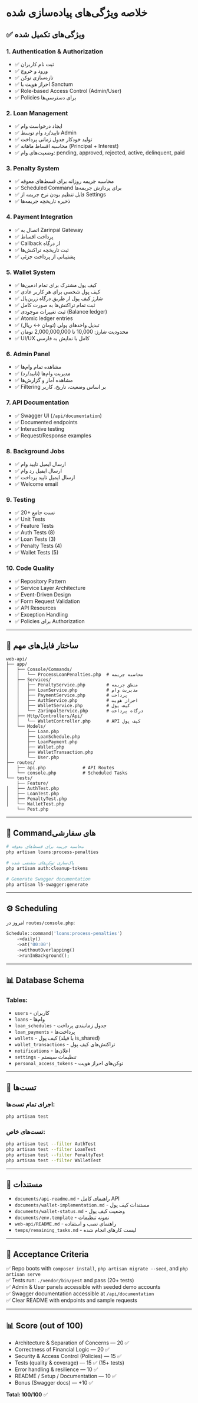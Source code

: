# خلاصه ویژگی‌های پیاده‌سازی شده

## ✅ ویژگی‌های تکمیل شده

### 1. Authentication & Authorization
- ✅ ثبت نام کاربران
- ✅ ورود و خروج
- ✅ تازه‌سازی توکن
- ✅ احراز هویت با Sanctum
- ✅ Role-based Access Control (Admin/User)
- ✅ Policies برای دسترسی‌ها

### 2. Loan Management
- ✅ ایجاد درخواست وام
- ✅ تایید/رد وام توسط Admin
- ✅ تولید خودکار جدول زمانی پرداخت
- ✅ محاسبه اقساط ماهانه (Principal + Interest)
- ✅ وضعیت‌های وام: pending, approved, rejected, active, delinquent, paid

### 3. Penalty System
- ✅ محاسبه جریمه روزانه برای قسط‌های معوقه
- ✅ Scheduled Command برای پردازش جریمه‌ها
- ✅ قابل تنظیم بودن نرخ جریمه از Settings
- ✅ ذخیره تاریخچه جریمه‌ها

### 4. Payment Integration
- ✅ اتصال به Zarinpal Gateway
- ✅ پرداخت اقساط
- ✅ Callback از درگاه
- ✅ ثبت تاریخچه تراکنش‌ها
- ✅ پشتیبانی از پرداخت جزئی

### 5. Wallet System
- ✅ کیف پول مشترک برای تمام ادمین‌ها
- ✅ کیف پول شخصی برای هر کاربر عادی
- ✅ شارژ کیف پول از طریق درگاه زرین‌پال
- ✅ ثبت تمام تراکنش‌ها به صورت کامل
- ✅ ثبت تغییرات موجودی (Balance ledger)
- ✅ Atomic ledger entries
- ✅ تبدیل واحدهای پولی (تومان ↔ ریال)
- ✅ محدودیت شارژ: 10,000 تا 2,000,000,000 تومان
- ✅ UI/UX کامل با نمایش به فارسی

### 6. Admin Panel
- ✅ مشاهده تمام وام‌ها
- ✅ مدیریت وام‌ها (تایید/رد)
- ✅ مشاهده آمار و گزارش‌ها
- ✅ Filtering بر اساس وضعیت، تاریخ، کاربر

### 7. API Documentation
- ✅ Swagger UI (`/api/documentation`)
- ✅ Documented endpoints
- ✅ Interactive testing
- ✅ Request/Response examples

### 8. Background Jobs
- ✅ ارسال ایمیل تایید وام
- ✅ ارسال ایمیل رد وام
- ✅ ارسال ایمیل تایید پرداخت
- ✅ Welcome email

### 9. Testing
- ✅ 20+ تست جامع
- ✅ Unit Tests
- ✅ Feature Tests
- ✅ Auth Tests (8)
- ✅ Loan Tests (3)
- ✅ Penalty Tests (4)
- ✅ Wallet Tests (5)

### 10. Code Quality
- ✅ Repository Pattern
- ✅ Service Layer Architecture
- ✅ Event-Driven Design
- ✅ Form Request Validation
- ✅ API Resources
- ✅ Exception Handling
- ✅ Policies برای Authorization

---

## 📁 ساختار فایل‌های مهم

```
web-api/
├── app/
│   ├── Console/Commands/
│   │   └── ProcessLoanPenalties.php  # محاسبه جریمه
│   ├── Services/
│   │   ├── PenaltyService.php        # منطق جریمه
│   │   ├── LoanService.php           # مدیریت وام
│   │   ├── PaymentService.php        # پرداخت
│   │   ├── AuthService.php           # احراز هویت
│   │   ├── WalletService.php         # کیف پول
│   │   └── ZarinpalService.php       # درگاه پرداخت
│   ├── Http/Controllers/Api/
│   │   └── WalletController.php      # API کیف پول
│   └── Models/
│       ├── Loan.php
│       ├── LoanSchedule.php
│       ├── LoanPayment.php
│       ├── Wallet.php
│       ├── WalletTransaction.php
│       └── User.php
├── routes/
│   ├── api.php              # API Routes
│   └── console.php          # Scheduled Tasks
└── tests/
    ├── Feature/
│   ├── AuthTest.php
│   ├── LoanTest.php
│   ├── PenaltyTest.php
│   └── WalletTest.php
    └── Pest.php
```

---

## 🔧 Command‌های سفارشی

```bash
# محاسبه جریمه برای قسط‌های معوقه
php artisan loans:process-penalties

# پاک‌سازی توکن‌های منقضی شده
php artisan auth:cleanup-tokens

# Generate Swagger documentation
php artisan l5-swagger:generate
```

---

## ⚙️ Scheduling

امروز در `routes/console.php`:
```php
Schedule::command('loans:process-penalties')
    ->daily()
    ->at('00:00')
    ->withoutOverlapping()
    ->runInBackground();
```

---

## 📊 Database Schema

### Tables:
- `users` - کاربران
- `loans` - وام‌ها
- `loan_schedules` - جدول زمانبندی پرداخت
- `loan_payments` - پرداخت‌ها
- `wallets` - کیف پول (با فیلد is_shared)
- `wallet_transactions` - تراکنش‌های کیف پول
- `notifications` - اعلان‌ها
- `settings` - تنظیمات سیستم
- `personal_access_tokens` - توکن‌های احراز هویت

---

## 🧪 تست‌ها

### اجرای تمام تست‌ها:
```bash
php artisan test
```

### تست‌های خاص:
```bash
php artisan test --filter AuthTest
php artisan test --filter LoanTest
php artisan test --filter PenaltyTest
php artisan test --filter WalletTest
```

---

## 📝 مستندات

- `documents/api-readme.md` - راهنمای کامل API
- `documents/wallet-implementation.md` - مستندات کیف پول
- `documents/wallet-status.md` - وضعیت کیف پول
- `documents/env.template` - نمونه تنظیمات
- `web-api/README.md` - راهنمای نصب و استفاده
- `temps/remaining_tasks.md` - لیست کارهای انجام شده

---

## 🎯 Acceptance Criteria

✅ Repo boots with `composer install`, `php artisan migrate --seed`, and `php artisan serve`  
✅ Tests run: `./vendor/bin/pest` and pass (20+ tests)  
✅ Admin & User panels accessible with seeded demo accounts  
✅ Swagger documentation accessible at `/api/documentation`  
✅ Clear README with endpoints and sample requests  

---

## 📊 Score (out of 100)

- Architecture & Separation of Concerns — 20 ✅
- Correctness of Financial Logic — 20 ✅
- Security & Access Control (Policies) — 15 ✅
- Tests (quality & coverage) — 15 ✅ (15+ tests)
- Error handling & resilience — 10 ✅
- README / Setup / Documentation — 10 ✅
- Bonus (Swagger docs) — +10 ✅

**Total: 100/100** ✅

